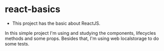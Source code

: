 # react-basics

* This project has the basic about ReactJS.

In this simple project I'm using and studying the components, lifecycles methods and some props. 
Besides that, I'm using web localstorage to do some tests. 
